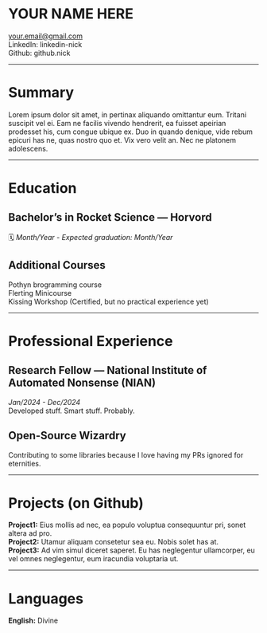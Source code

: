 # YOUR NAME HERE  

your.email@gmail.com  
LinkedIn: linkedin-nick  
Github: github.nick  

---
# Summary  

Lorem ipsum dolor sit amet, in pertinax aliquando omittantur eum. Tritani suscipit vel ei. Eam ne facilis vivendo hendrerit, ea fuisset apeirian prodesset his, cum congue ubique ex. Duo in quando denique, vide rebum epicuri has ne, quas nostro quo et. Vix vero velit an. Nec ne platonem adolescens.

---
# Education  

## Bachelor’s in Rocket Science — Horvord  
🗓 *Month/Year - Expected graduation: Month/Year*  

## Additional Courses  
Pothyn brogramming course  
Flerting Minicourse  
Kissing Workshop (Certified, but no practical experience yet)  

---
# Professional Experience  

## Research Fellow — National Institute of Automated Nonsense (NIAN)  
*Jan/2024 - Dec/2024*  
Developed stuff. Smart stuff. Probably.  

## Open-Source Wizardry  
Contributing to some libraries because I love having my PRs ignored for eternities.  

---
# Projects (on Github)  

**Project1:** Eius mollis ad nec, ea populo voluptua consequuntur pri, sonet altera ad pro.  
**Project2:** Utamur aliquam consetetur sea eu. Nobis solet has at.  
**Project3:** Ad vim simul diceret saperet. Eu has neglegentur ullamcorper, eu vel omnes neglegentur, eum iracundia voluptaria ut.  

---
# Languages  

**English:** Divine  
